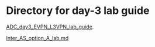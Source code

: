 # Directory for day-3 lab guide

[ADC_day3_EVPN_L3VPN_lab_guide](./ADC_day3_EVPN_L3VPN_lab_guide.md). 

[Inter_AS_option_A_lab.md](Inter_AS_option_A_lab.md)    
